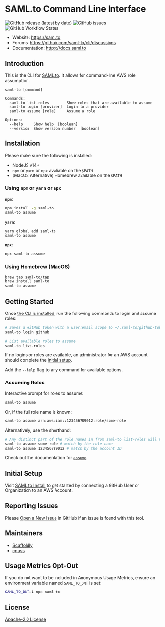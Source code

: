 # SAML.to Command Line Interface

![GitHub release (latest by date)](https://img.shields.io/github/v/release/saml-to/cli?label=version) ![GitHub issues](https://img.shields.io/github/issues/saml-to/cli) ![GitHub Workflow Status](https://img.shields.io/github/workflow/status/saml-to/cli/Push%20to%20Main)

- Website: https://saml.to
- Forums: https://github.com/saml-to/cli/discussions
- Documentation: https://docs.saml.to

## Introduction

This is the CLI for [SAML.to](https://saml.to). It allows for command-line AWS role assumption.

```
saml-to [command]

Commands:
  saml-to list-roles        Show roles that are available to assume
  saml-to login [provider]  Login to a provider
  saml-to assume [role]     Assume a role

Options:
  --help     Show help  [boolean]
  --version  Show version number  [boolean]
```

## Installation

Please make sure the following is installed:

- NodeJS v14+
- `npm` or `yarn` or `npx` avaliable on the `$PATH`
- (MacOS Alternative) Homebrew available on the `$PATH`

### Using `npm` or `yarn` or `npx`

**`npm`**:

```bash
npm install -g saml-to
saml-to assume
```

**`yarn`**:

```bash
yarn global add saml-to
saml-to assume
```

**`npx`**:

```bash
npx saml-to assume
```

### Using Homebrew (MacOS)

```bash
brew tap saml-to/tap
brew install saml-to
saml-to assume
```

## Getting Started

Once [the CLI is installed](#installation), run the following commands to login and assume roles:

```bash
# Saves a GitHub token with a user:email scope to ~/.saml-to/github-token.json
saml-to login github
```

```bash
# List available roles to assume
saml-to list-roles
```

If no logins or roles are available, an administrator for an AWS account should complete the [initial setup](#Initial-Setup).

Add the `--help` flag to any command for available options.

### Assuming Roles

Interactive prompt for roles to assume:

```bash
saml-to assume
```

Or, if the full role name is known:

```bash
saml-to assume arn:aws:iam::123456789012:role/some-role
```

Alternatively, use the shorthand:

```bash
# Any distinct part of the role names in from saml-to list-roles will match
saml-to assume some-role # match by the role name
saml-to assume 123456789012 # match by the account ID
```

Check out the documentation for [`assume`](https://docs.saml.to/usage/cli/assume).

## Initial Setup

Visit [SAML.to Install](https://saml.to/install) to get started by connecting a GitHub User or Organization to an AWS Account.

## Reporting Issues

Please [Open a New Issue](https://github.com/saml-to/cli/issues/new/choose) in GitHub if an issue is found with this tool.

## Maintainers

- [Scaffoldly](https://github.com/scaffoldly)
- [cnuss](https://github.com/cnuss)

## Usage Metrics Opt-Out

If you do not want to be included in Anonymous Usage Metrics, ensure an environment variable named `SAML_TO_DNT` is set:

```bash
SAML_TO_DNT=1 npx saml-to
```

## License

[Apache-2.0 License](LICENSE)
